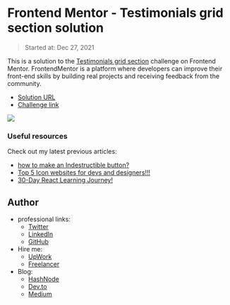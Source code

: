 # Frontend Mentor - Testimonials grid section solution
> Started at: Dec 27, 2021

This is a solution to the [Testimonials grid section](https://www.frontendmentor.io/challenges/testimonials-grid-section-Nnw6J7Un7) challenge on Frontend Mentor. FrontendMentor is a platform where developers can improve their front-end skills by building real projects and receiving feedback from the community.

- [Solution URL](https://ymhaah.github.io/TRAIN-FEM_Testimonials-grid-section/)
- [Challenge link](https://www.frontendmentor.io/challenges/testimonials-grid-section-Nnw6J7Un7)


![](https://res.cloudinary.com/dz209s6jk/image/upload/q_auto:good,w_900/Challenges/h05k6b7pqcylnhsw8pqs.jpg)

### Useful resources

Check out my latest previous articles:

-   [how to make an Indestructible button?](https://dev.to/ymhaah/how-to-make-an-indestructible-button-3f2h)
-   [Top 5 Icon websites for devs and designers!!!](https://dev.to/ymhaah/top-5-icon-websites-for-devs-and-designers-53mh)
-   [30-Day React Learning Journey!](https://dev.to/ymhaah/series/20473)

## Author

-   professional links:
    -   [Twitter](https://twitter.com/hafanwi)
    -   [LinkedIn](https://www.linkedin.com/in/youssef-hafnawy/)
    -   [GitHub](https://github.com/ymhaah)
-   Hire me:
    -   [UpWork](https://www.upwork.com/services/product/development-it-a-custom-and-responsive-websites-in-wordpress-1577236892828233728?ref=project_share)
    -   [Freelancer](https://freelancer.com/u/ymhaah)
-   Blog:
    -   [HashNode](https://hafnawi.hashnode.dev/)
    -   [Dev.to](https://dev.to/ymhaah)
    -   [Medium](https://medium.com/@ymhaah250)
